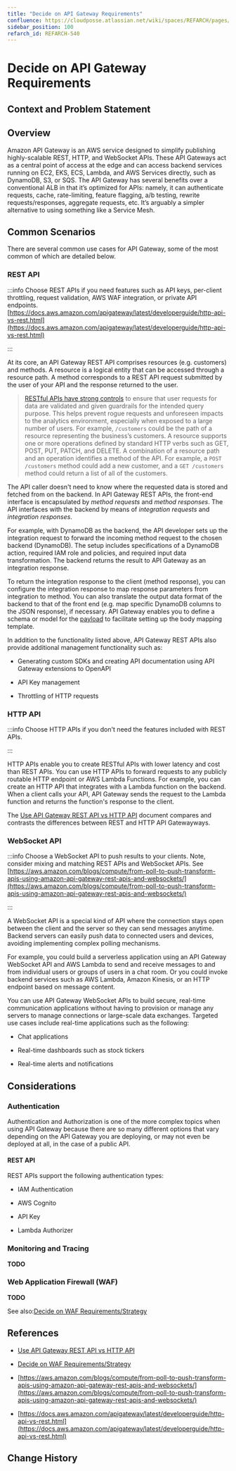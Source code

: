 ```yaml
---
title: "Decide on API Gateway Requirements"
confluence: https://cloudposse.atlassian.net/wiki/spaces/REFARCH/pages/1423867939/REFARCH-540+-+Decide+on+API+Gateway+Requirements
sidebar_position: 100
refarch_id: REFARCH-540
---
```


# Decide on API Gateway Requirements

## Context and Problem Statement

## Overview
Amazon API Gateway is an AWS service designed to simplify publishing highly-scalable REST, HTTP, and WebSocket APIs. These API Gateways act as a central point of access at the edge and can access backend services running on EC2, EKS, ECS, Lambda, and AWS Services directly, such as DynamoDB, S3, or SQS. The API Gateway has several benefits over a conventional ALB in that it’s optimized for APIs: namely, it can authenticate requests, cache, rate-limiting, feature flagging, a/b testing, rewrite requests/responses, aggregate requests, etc. It’s arguably a simpler alternative to using something like a Service Mesh.

## Common Scenarios
There are several common use cases for API Gateway, some of the most common of which are detailed below.

### REST API

:::info
Choose REST APIs if you need features such as API keys, per-client throttling, request validation, AWS WAF integration, or private API endpoints.
[https://docs.aws.amazon.com/apigateway/latest/developerguide/http-api-vs-rest.html](https://docs.aws.amazon.com/apigateway/latest/developerguide/http-api-vs-rest.html)

:::

At its core, an API Gateway REST API comprises resources (e.g. customers) and methods. A resource is a logical entity that can be accessed through a resource path. A method corresponds to a REST API request submitted by the user of your API and the response returned to the user.

> [RESTful APIs have strong controls](https://aws.amazon.com/blogs/compute/from-poll-to-push-transform-apis-using-amazon-api-gateway-rest-apis-and-websockets/#:~:text=RESTful%20APIs%20have%20strong%20controls%20to%20ensure%20that%20user%20requests%20for%20data%20are%20validated%20and%20given%20guardrails%20for%20the%20intended%20query%20purpose.%20This%20helps%20prevent%20rogue%20requests%20and%20unforeseen%20impacts%20to%20the%20analytics%20environment%2C%20especially%20when%20exposed%20to%20a%20large%20number%20of%20users.) to ensure that user requests for data are validated and given guardrails for the intended query purpose. This helps prevent rogue requests and unforeseen impacts to the analytics environment, especially when exposed to a large number of users.
For example, `/customers` could be the path of a resource representing the business’s customers. A resource supports one or more operations defined by standard HTTP verbs such as GET, POST, PUT, PATCH, and DELETE. A combination of a resource path and an operation identifies a method of the API. For example, a `POST /customers` method could add a new customer, and a `GET /customers` method could return a list of all of the customers.

The API caller doesn't need to know where the requested data is stored and fetched from on the backend. In API Gateway REST APIs, the front-end interface is encapsulated by _method requests_ and _method responses_. The API interfaces with the backend by means of _integration requests_ and _integration responses_.

For example, with DynamoDB as the backend, the API developer sets up the integration request to forward the incoming method request to the chosen backend (DynamoDB). The setup includes specifications of a DynamoDB action, required IAM role and policies, and required input data transformation. The backend returns the result to API Gateway as an integration response.

To return the integration response to the client (method response), you can configure the integration response to map response parameters from integration to method. You can also translate the output data format of the backend to that of the front end (e.g. map specific DynamoDB columns to the JSON response), if necessary. API Gateway enables you to define a schema or model for the [payload](https://en.wikipedia.org/wiki/Payload_(computing)) to facilitate setting up the body mapping template.

In addition to the functionality listed above, API Gateway REST APIs also provide additional management functionality such as:

- Generating custom SDKs and creating API documentation using API Gateway extensions to OpenAPI

- API Key management

- Throttling of HTTP requests

### HTTP API

:::info
Choose HTTP APIs if you don't need the features included with REST APIs.

:::

HTTP APIs enable you to create RESTful APIs with lower latency and cost than REST APIs. You can use HTTP APIs to forward requests to any publicly routable HTTP endpoint or AWS Lambda Functions. For example, you can create an HTTP API that integrates with a Lambda function on the backend. When a client calls your API, API Gateway sends the request to the Lambda function and returns the function's response to the client.

The [Use API Gateway REST API vs HTTP API](/reference-architecture/reference/adrs/use-api-gateway-rest-api-vs-http-api) document compares and contrasts the differences between REST and HTTP API Gatewayways.

### WebSocket API

:::info
 Choose a WebSocket API to push results to your clients. Note, consider mixing and matching REST APIs and WebSocket APIs. See [https://aws.amazon.com/blogs/compute/from-poll-to-push-transform-apis-using-amazon-api-gateway-rest-apis-and-websockets/](https://aws.amazon.com/blogs/compute/from-poll-to-push-transform-apis-using-amazon-api-gateway-rest-apis-and-websockets/)

:::

A WebSocket API is a special kind of API where the connection stays open between the client and the server so they can send messages anytime. Backend servers can easily push data to connected users and devices, avoiding implementing complex polling mechanisms.

For example, you could build a serverless application using an API Gateway WebSocket API and AWS Lambda to send and receive messages to and from individual users or groups of users in a chat room. Or you could invoke backend services such as AWS Lambda, Amazon Kinesis, or an HTTP endpoint based on message content.

You can use API Gateway WebSocket APIs to build secure, real-time communication applications without having to provision or manage any servers to manage connections or large-scale data exchanges. Targeted use cases include real-time applications such as the following:

- Chat applications

- Real-time dashboards such as stock tickers

- Real-time alerts and notifications

## Considerations

### Authentication

Authentication and Authorization is one of the more complex topics when using API Gateway because there are so many different options that vary depending on the API Gateway you are deploying, or may not even be deployed at all, in the case of a public API.

#### REST API

REST APIs support the following authentication types:

- IAM Authentication

- AWS Cognito

- API Key

- Lambda Authorizer

### Monitoring and Tracing

**TODO**

### Web Application Firewall (WAF)

**TODO**

See also:[Decide on WAF Requirements/Strategy](/reference-architecture/fundamentals/design-decisions/foundational-platform/decide-on-waf-requirements-strategy)

## References

- [Use API Gateway REST API vs HTTP API](/reference-architecture/reference/adrs/use-api-gateway-rest-api-vs-http-api)

- [Decide on WAF Requirements/Strategy](/reference-architecture/fundamentals/design-decisions/foundational-platform/decide-on-waf-requirements-strategy)

- [https://aws.amazon.com/blogs/compute/from-poll-to-push-transform-apis-using-amazon-api-gateway-rest-apis-and-websockets/](https://aws.amazon.com/blogs/compute/from-poll-to-push-transform-apis-using-amazon-api-gateway-rest-apis-and-websockets/)

- [https://docs.aws.amazon.com/apigateway/latest/developerguide/http-api-vs-rest.html](https://docs.aws.amazon.com/apigateway/latest/developerguide/http-api-vs-rest.html)

## Change History


